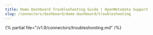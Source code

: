 ```yaml
---
title: Domo Dashboard Troubleshooting Guide | OpenMetadata Support
slug: /connectors/dashboard/domo-dashboard/troubleshooting
---
```


{% partial file="/v1.9/connectors/troubleshooting.md" /%}
